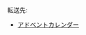 <div>

転送先:

-   [アドベントカレンダー](/%E3%82%A2%E3%83%89%E3%83%99%E3%83%B3%E3%83%88%E3%82%AB%E3%83%AC%E3%83%B3%E3%83%80%E3%83%BC "アドベントカレンダー")

</div>

<div>

</div>
